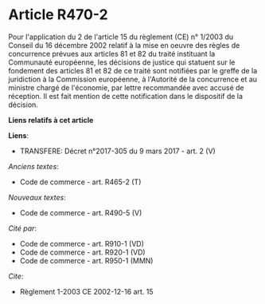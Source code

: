 # Article R470-2

Pour l'application du 2 de l'article 15 du règlement (CE) n° 1/2003 du Conseil du 16 décembre 2002 relatif à la mise en
oeuvre des règles de concurrence prévues aux articles 81 et 82 du traité instituant la Communauté européenne, les décisions
de justice qui statuent sur le fondement des articles 81 et 82 de ce traité sont notifiées par le greffe de la juridiction à
la Commission européenne, à l'Autorité de la concurrence et au ministre chargé de l'économie, par lettre recommandée avec
accusé de réception. Il est fait mention de cette notification dans le dispositif de la décision.

**Liens relatifs à cet article**

**Liens**:

  - TRANSFERE: Décret n°2017-305 du 9 mars 2017 - art. 2 (V)

_Anciens textes_:

  - Code de commerce - art. R465-2 (T)

_Nouveaux textes_:

  - Code de commerce - art. R490-5 (V)

_Cité par_:

  - Code de commerce - art. R910-1 (VD)
  - Code de commerce - art. R920-1 (VD)
  - Code de commerce - art. R950-1 (MMN)

_Cite_:

  - Règlement 1-2003 CE 2002-12-16 art. 15
